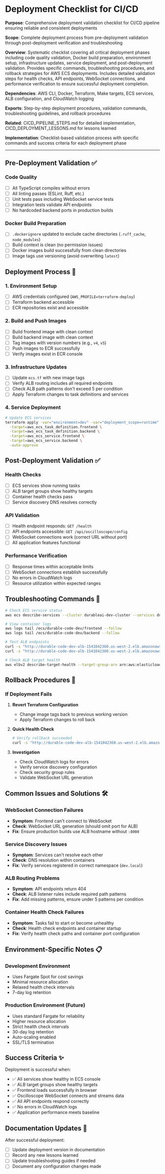 # Deployment Checklist for CI/CD

**Purpose**: Comprehensive deployment validation checklist for CI/CD pipeline ensuring reliable and consistent deployments

**Scope**: Complete deployment process from pre-deployment validation through post-deployment verification and troubleshooting

**Overview**: Systematic checklist covering all critical deployment phases including code quality validation,
    Docker build preparation, environment setup, infrastructure updates, service deployment, and post-deployment
    validation. Provides specific commands, troubleshooting procedures, and rollback strategies for AWS ECS
    deployments. Includes detailed validation steps for health checks, API endpoints, WebSocket connections,
    and performance verification to ensure successful deployment completion.

**Dependencies**: AWS CLI, Docker, Terraform, Make targets, ECS services, ALB configuration, and CloudWatch logging

**Exports**: Step-by-step deployment procedures, validation commands, troubleshooting guidelines, and rollback procedures

**Related**: CICD_PIPELINE_STEPS.md for detailed implementation, CICD_DEPLOYMENT_LESSONS.md for lessons learned

**Implementation**: Checklist-based validation process with specific commands and success criteria for each deployment phase

---

## Pre-Deployment Validation ✅

### Code Quality
- [ ] All TypeScript compiles without errors
- [ ] All linting passes (ESLint, Ruff, etc.)
- [ ] Unit tests pass including WebSocket service tests
- [ ] Integration tests validate API endpoints
- [ ] No hardcoded backend ports in production builds

### Docker Build Preparation
- [ ] `.dockerignore` updated to exclude cache directories (`.ruff_cache`, `node_modules`)
- [ ] Build context is clean (no permission issues)
- [ ] Docker images build successfully from clean directories
- [ ] Image tags use versioning (avoid overwriting `latest`)

## Deployment Process 🚀

### 1. Environment Setup
- [ ] AWS credentials configured (`AWS_PROFILE=terraform-deploy`)
- [ ] Terraform backend accessible
- [ ] ECR repositories exist and accessible

### 2. Build and Push Images
- [ ] Build frontend image with clean context
- [ ] Build backend image with clean context
- [ ] Tag images with version numbers (e.g., `v4`, `v5`)
- [ ] Push images to ECR successfully
- [ ] Verify images exist in ECR console

### 3. Infrastructure Updates
- [ ] Update `ecs.tf` with new image tags
- [ ] Verify ALB routing includes all required endpoints
- [ ] Check ALB path patterns don't exceed 5 per condition
- [ ] Apply Terraform changes to task definitions and services

### 4. Service Deployment
```bash
# Update ECS services
terraform apply -var="environment=dev" -var="deployment_scope=runtime" \
  -target=aws_ecs_task_definition.frontend \
  -target=aws_ecs_task_definition.backend \
  -target=aws_ecs_service.frontend \
  -target=aws_ecs_service.backend \
  -auto-approve
```

## Post-Deployment Validation ✅

### Health Checks
- [ ] ECS services show running tasks
- [ ] ALB target groups show healthy targets
- [ ] Container health checks pass
- [ ] Service discovery DNS resolves correctly

### API Validation
- [ ] Health endpoint responds: `GET /health`
- [ ] API endpoints accessible: `GET /api/oscilloscope/config`
- [ ] WebSocket connections work (correct URL without port)
- [ ] All application features functional

### Performance Verification
- [ ] Response times within acceptable limits
- [ ] WebSocket connections establish successfully
- [ ] No errors in CloudWatch logs
- [ ] Resource utilization within expected ranges

## Troubleshooting Commands 🔧

```bash
# Check ECS service status
aws ecs describe-services --cluster durableai-dev-cluster --services durable-code-dev-frontend durable-code-dev-backend

# View container logs
aws logs tail /ecs/durable-code-dev/frontend --follow
aws logs tail /ecs/durable-code-dev/backend --follow

# Test ALB endpoints
curl -s "http://durable-code-dev-alb-1541042360.us-west-2.elb.amazonaws.com/health"
curl -s "http://durable-code-dev-alb-1541042360.us-west-2.elb.amazonaws.com/api/oscilloscope/config"

# Check ALB target health
aws elbv2 describe-target-health --target-group-arn arn:aws:elasticloadbalancing:us-west-2:449870229058:targetgroup/durable-code-dev-frontend-tg/85a05d3d7b03cb76
```

## Rollback Procedures 🔄

### If Deployment Fails
1. **Revert Terraform Configuration**
   - Change image tags back to previous working version
   - Apply Terraform changes to roll back

2. **Quick Health Check**
   ```bash
   # Verify rollback succeeded
   curl -s "http://durable-code-dev-alb-1541042360.us-west-2.elb.amazonaws.com/health"
   ```

3. **Investigation**
   - Check CloudWatch logs for errors
   - Verify service discovery configuration
   - Check security group rules
   - Validate WebSocket URL generation

## Common Issues and Solutions 🛠️

### WebSocket Connection Failures
- **Symptom**: Frontend can't connect to WebSocket
- **Check**: WebSocket URL generation (should omit port for ALB)
- **Fix**: Ensure production builds use ALB hostname without `:8000`

### Service Discovery Issues
- **Symptom**: Services can't resolve each other
- **Check**: DNS resolution within containers
- **Fix**: Verify services registered in correct namespace (`dev.local`)

### ALB Routing Problems
- **Symptom**: API endpoints return 404
- **Check**: ALB listener rules include required path patterns
- **Fix**: Add missing patterns, ensure under 5 patterns per condition

### Container Health Check Failures
- **Symptom**: Tasks fail to start or become unhealthy
- **Check**: Health check endpoints and container startup
- **Fix**: Verify health check paths and container port configuration

## Environment-Specific Notes 📋

### Development Environment
- Uses Fargate Spot for cost savings
- Minimal resource allocation
- Relaxed health check intervals
- 7-day log retention

### Production Environment (Future)
- Uses standard Fargate for reliability
- Higher resource allocation
- Strict health check intervals
- 30-day log retention
- Auto-scaling enabled
- SSL/TLS termination

## Success Criteria ✨

Deployment is successful when:
- ✅ All services show healthy in ECS console
- ✅ ALB target groups show healthy targets
- ✅ Frontend loads successfully in browser
- ✅ Oscilloscope WebSocket connects and streams data
- ✅ All API endpoints respond correctly
- ✅ No errors in CloudWatch logs
- ✅ Application performance meets baseline

## Documentation Updates 📝

After successful deployment:
- [ ] Update deployment version in documentation
- [ ] Record any new lessons learned
- [ ] Update troubleshooting guides if needed
- [ ] Document any configuration changes made
